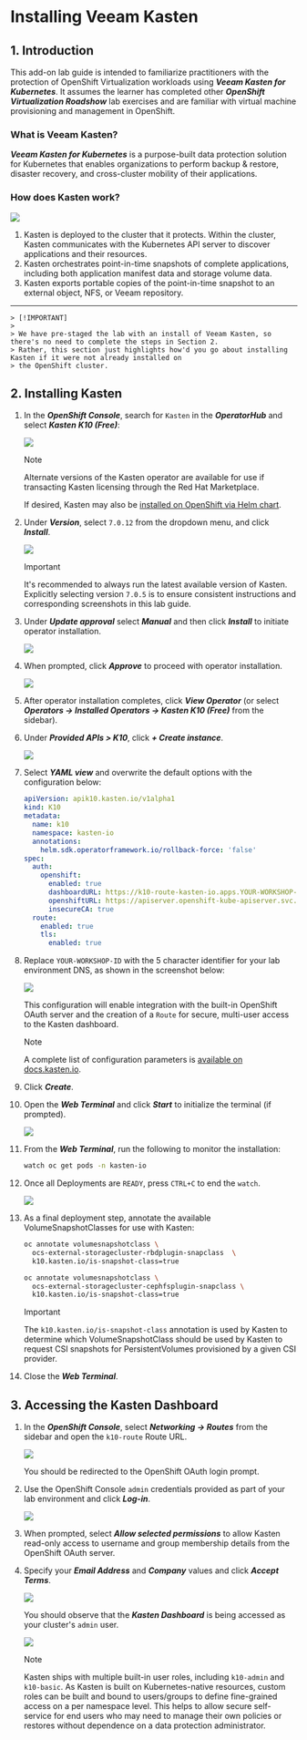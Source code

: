 # Installing Veeam Kasten <Badge type="tip" text="v7.0.5" />

## 1. Introduction

This add-on lab guide is intended to familiarize practitioners with the protection of OpenShift Virtualization workloads using ***Veeam Kasten for Kubernetes***. It assumes the learner has completed other ***OpenShift Virtualization Roadshow*** lab exercises and are familiar with virtual machine provisioning and management in OpenShift.

### What is Veeam Kasten?

***Veeam Kasten for Kubernetes*** is a purpose-built data protection solution for Kubernetes that enables organizations to perform backup & restore, disaster recovery, and cross-cluster mobility of their applications.

### How does Kasten work?

![](static/install/00.png)

1. Kasten is deployed to the cluster that it protects. Within the cluster, Kasten communicates with the Kubernetes API server to discover applications and their resources.
2. Kasten orchestrates point-in-time snapshots of complete applications, including both application manifest data and storage volume data.
3. Kasten exports portable copies of the point-in-time snapshot to an external object, NFS, or Veeam repository.

---

    > [!IMPORTANT]
    >
    > We have pre-staged the lab with an install of Veeam Kasten, so there's no need to complete the steps in Section 2.
    > Rather, this section just highlights how'd you go about installing Kasten if it were not already installed on
    > the OpenShift cluster.


## 2. Installing Kasten

1. In the ***OpenShift Console***, search for `Kasten` in the ***OperatorHub*** and select ***Kasten K10 (Free)***:

    ![](static/install/02.png)

    > [!NOTE]
    >
    > Alternate versions of the Kasten operator are available for use if transacting Kasten licensing through the Red Hat Marketplace.
    >
    > If desired, Kasten may also be [installed on OpenShift via Helm chart](https://docs.kasten.io/latest/install/openshift/helm.html#helm-based-installation).

1. Under ***Version***, select `7.0.12` from the dropdown menu, and click ***Install***.

    ![](static/install/02b.png)

    > [!IMPORTANT]
    >
    > It's recommended to always run the latest available version of Kasten. Explicitly selecting version `7.0.5` is to ensure consistent instructions and corresponding screenshots in this lab guide.

1. Under ***Update approval*** select ***Manual*** and then click ***Install*** to initiate operator installation.

    ![](static/install/03.png)

1. When prompted, click ***Approve*** to proceed with operator installation.

    ![](static/install/03b.png)

1. After operator installation completes, click ***View Operator*** (or select ***Operators → Installed Operators → Kasten K10 (Free)*** from the sidebar).

1. Under ***Provided APIs > K10***, click ***+ Create instance***.

    ![](static/install/04.png)

1. Select ***YAML view*** and overwrite the default options with the configuration below:

    ```yaml
    apiVersion: apik10.kasten.io/v1alpha1
    kind: K10
    metadata:
      name: k10
      namespace: kasten-io
      annotations:
        helm.sdk.operatorframework.io/rollback-force: 'false'
    spec:
      auth:
        openshift:
          enabled: true
          dashboardURL: https://k10-route-kasten-io.apps.YOUR-WORKSHOP-ID.dynamic.redhatworkshops.io/k10
          openshiftURL: https://apiserver.openshift-kube-apiserver.svc.cluster.local
          insecureCA: true
      route:
        enabled: true
        tls:
          enabled: true
    ```

1. Replace `YOUR-WORKSHOP-ID` with the 5 character identifier for your lab environment DNS, as shown in the screenshot below:

    ![](static/install/05b.png)

    This configuration will enable integration with the built-in OpenShift OAuth server and the creation of a `Route` for secure, multi-user access to the Kasten dashboard.

    > [!NOTE]
    >
    > A complete list of configuration parameters is [available on docs.kasten.io](https://docs.kasten.io/latest/install/advanced.html#complete-list-of-k10-helm-options). 

1. Click ***Create***.

1. Open the ***Web Terminal*** and click ***Start*** to initialize the terminal (if prompted).

    ![](static/install/01.png)

1. From the ***Web Terminal***, run the following to monitor the installation:

    ```bash
    watch oc get pods -n kasten-io
    ```

1. Once all Deployments are `READY`, press `CTRL+C` to end the `watch`.

    ![](static/install/06.png)

1. As a final deployment step, annotate the available VolumeSnapshotClasses for use with Kasten:

    ```bash
    oc annotate volumesnapshotclass \
      ocs-external-storagecluster-rbdplugin-snapclass  \
      k10.kasten.io/is-snapshot-class=true

    oc annotate volumesnapshotclass \
      ocs-external-storagecluster-cephfsplugin-snapclass \
      k10.kasten.io/is-snapshot-class=true
    ```

    > [!IMPORTANT]
    >
    > The `k10.kasten.io/is-snapshot-class` annotation is used by Kasten to determine which VolumeSnapshotClass should be used by Kasten to request CSI snapshots for PersistentVolumes provisioned by a given CSI provider.

1.  Close the ***Web Terminal***.

## 3. Accessing the Kasten Dashboard

1. In the ***OpenShift Console***, select ***Networking → Routes*** from the sidebar and open the `k10-route` Route URL.

    ![](static/install/07.png)

    You should be redirected to the OpenShift OAuth login prompt.

1. Use the OpenShift Console `admin` credentials provided as part of your lab environment and click ***Log-in***.

    ![](static/install/08.png)

1. When prompted, select ***Allow selected permissions*** to allow Kasten read-only access to username and group membership details from the OpenShift OAuth server.

1. Specify your ***Email Address*** and ***Company*** values and click ***Accept Terms***.

    ![](static/install/09.png)

    You should observe that the ***Kasten Dashboard*** is being accessed as your cluster's `admin` user.

    ![](static/install/10.png)

    > [!NOTE]
    >
    > Kasten ships with multiple built-in user roles, including `k10-admin` and `k10-basic`. As Kasten is built on Kubernetes-native resources, custom roles can be built and bound to users/groups to define fine-grained access on a per namespace level. This helps to allow secure self-service for end users who may need to manage their own policies or restores without dependence on a data protection administrator.